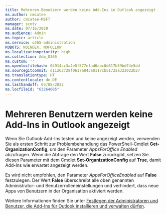 ```yaml
---
title: Mehreren Benutzern werden keine Add-Ins in Outlook angezeigt
ms.author: cmcatee
author: cmcatee-MSFT
manager: scotv
ms.date: 07/16/2020
ms.audience: Admin
ms.topic: article
ms.service: o365-administration
ROBOTS: NOINDEX, NOFOLLOW
ms.localizationpriority: high
ms.collection: Adm_O365
ms.custom: ''
ms.openlocfilehash: 04914cc3a4e5f577efad6abc0d617b59bd74e5dd
ms.sourcegitcommit: d11262728f0617a843a0117cb5172aa322022b27
ms.translationtype: HT
ms.contentlocale: de-DE
ms.lasthandoff: 03/08/2022
ms.locfileid: "63264005"
---
```

# <a name="multiple-users-not-seeing-add-ins-in-outlook"></a>Mehreren Benutzern werden keine Add-Ins in Outlook angezeigt

Wenn Sie Outlook-Add-Ins testen und keine angezeigt werden, verwenden Sie als ersten Schritt zur Problembehandlung das PowerShell-Cmdlet **Get-OrganizationConfig**, um den Parameter _AppsForOffice Enabled_ abzufragen. Wenn die Abfrage den Wert **False** zurückgibt, setzen Sie diesen Parameter mit dem Cmdlet **Set-OrganizationConfig** auf **True**, damit Add-Ins wie erwartet angezeigt werden.

Es wird nicht empfohlen, den Parameter _AppsForOfficeEnabled_ auf **False** festzulegen. Der Wert **False** überschreibt alle oben genannten Administrator- und Benutzerrolleneinstellungen und verhindert, dass neue Apps von Benutzern in der Organisation aktiviert werden.

Weitere Informationen finden Sie unter [Festlegen der Administratoren und Benutzer, die Add-Ins für Outlook installieren und verwalten dürfen](https://docs.microsoft.com/exchange/clients-and-mobile-in-exchange-online/add-ins-for-outlook/specify-who-can-install-and-manage-add-ins#user-roles).